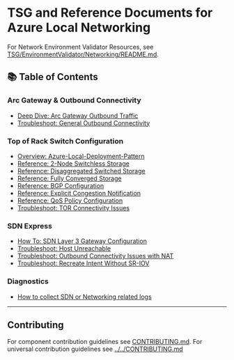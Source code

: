 # TSG and Reference Documents for Azure Local Networking

For Network Environment Validator Resources, see [TSG/EnvironmentValidator/Networking/README.md](../EnvironmentValidator/Networking/README.md).

## 📚 Table of Contents

### Arc Gateway & Outbound Connectivity
- [Deep Dive: Arc Gateway Outbound Traffic](Arc-Gateway-Outbound-Connectivity/DeepDive-ArcGateway-Outbound-Traffic.md)
- [Troubleshoot: General Outbound Connectivity](Arc-Gateway-Outbound-Connectivity/Troubleshoot-Outbound-Connectivity.md)

### Top of Rack Switch Configuration
- [Overview: Azure-Local-Deployment-Pattern](Top-Of-Rack-Switch/Overview-Azure-Local-Deployment-Pattern.md)
- [Reference: 2-Node Switchless Storage](Top-Of-Rack-Switch/Reference-TOR-2Node-Switchless-Storage.md)
- [Reference: Disaggregated Switched Storage](Top-Of-Rack-Switch/Reference-TOR-Disaggregated-Switched-Storage.md)
- [Reference: Fully Converged Storage](Top-Of-Rack-Switch/Reference-TOR-Fully-Converged-Storage.md)
- [Reference: BGP Configuration](Top-Of-Rack-Switch/Reference-TOR-BGP.md)
- [Reference: Explicit Congestion Notification](Top-Of-Rack-Switch/Reference-TOR-Explicit-Congestion-Notification.md)
- [Reference: QoS Policy Configuration](Top-Of-Rack-Switch/Reference-TOR-QOS-Policy-Configuration.md)
- [Troubleshoot: TOR Connectivity Issues](Top-Of-Rack-Switch/Troubleshoot-TOR-Connectivity-Issues.md)

### SDN Express
- [How To: SDN Layer 3 Gateway Configuration](SDN-Express/HowTo-SDNExpress-SDN-Layer3-Gateway-Configuration.md)
- [Troubleshoot: Host Unreachable](SDN-Express/Troubleshoot-SDNExpress-HealthAlert-HostUnreachable.md)
- [Troubleshoot: Outbound Connectivity Issues with NAT](SDN-Express/Troubleshoot-SDNExpress-Outbound-Connectivity-Issues-When-Using-Outbound-NAT.md)
- [Troubleshoot: Recreate Intent Without SR-IOV](SDN-Express/Troubleshoot-SDNExpress-Recreate-Intent-No-SRIOV.md)

### Diagnostics
- [How to collect SDN or Networking related logs](Diagnostics/HowTo-Diagnostic-SendNetworkingLogs.md)

---

## Contributing

For component contribution guidelines see [CONTRIBUTING.md](CONTRIBUTING.md).
For universal contribution guidelines see [../../CONTRIBUTING.md](../../CONTRIBUTING.md)
